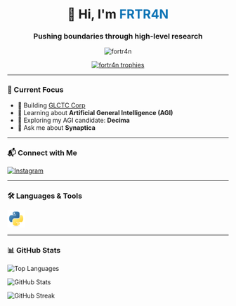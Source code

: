 <h1 align="center">👋 Hi, I'm <span style="color:#0e75b6">FRTR4N</span></h1>
<h3 align="center">Pushing boundaries through high-level research</h3>

<p align="center">
  <img src="https://komarev.com/ghpvc/?username=fortr4n&label=Profile%20views&color=0e75b6&style=flat" alt="fortr4n" />
</p>

<p align="center">
  <a href="https://github.com/ryo-ma/github-profile-trophy">
    <img src="https://github-profile-trophy.vercel.app/?username=fortr4n&margin-w=10&theme=dracula" alt="fortr4n trophies"/>
  </a>
</p>

---

### 🚀 Current Focus
- 🔭 Building [GLCTC Corp](https://github.com/Galactic-FaaS)
- 🧠 Learning about **Artificial General Intelligence (AGI)**
- 🤖 Exploring my AGI candidate: **Decima**
- 💬 Ask me about **Synaptica**

---

### 📬 Connect with Me

<p align="left">
  <a href="https://instagram.com/frtr4n" target="_blank">
    <img src="https://raw.githubusercontent.com/rahuldkjain/github-profile-readme-generator/master/src/images/icons/Social/instagram.svg" alt="Instagram" height="30" width="40" />
  </a>
</p>

---

### 🛠️ Languages & Tools

<p align="left">
  <a href="https://www.python.org" target="_blank" rel="noreferrer">
    <img src="https://raw.githubusercontent.com/devicons/devicon/master/icons/python/python-original.svg" alt="Python" width="40" height="40"/>
  </a>
</p>

---

### 📊 GitHub Stats

<p align="left">
  <img src="https://github-readme-stats.vercel.app/api/top-langs?username=fortr4n&show_icons=true&locale=en&layout=compact" alt="Top Languages" />
</p>

<p align="left">
  <img src="https://github-readme-stats.vercel.app/api?username=fortr4n&show_icons=true&locale=en" alt="GitHub Stats" />
</p>

<p align="left">
  <img src="https://github-readme-streak-stats.herokuapp.com/?user=fortr4n" alt="GitHub Streak" />
</p>


